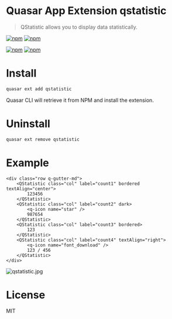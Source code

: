 # Quasar App Extension qstatistic
> QStatistic allows you to display data statistically.

[![npm](https://img.shields.io/npm/v/quasar-app-extension-qstatistic.svg?label=quasar-app-extension-qstatistic)](https://www.npmjs.com/package/quasar-app-extension-qstatistic)
[![npm](https://img.shields.io/npm/dt/quasar-app-extension-qstatistic.svg)](https://www.npmjs.com/package/quasar-app-extension-qstatistic)

[![npm](https://img.shields.io/npm/v/quasar-ui-qstatistic.svg?label=quasar-ui-qstatistic)](https://www.npmjs.com/package/quasar-ui-qstatistic)
[![npm](https://img.shields.io/npm/dt/quasar-ui-qstatistic.svg)](https://www.npmjs.com/package/quasar-ui-qstatistic)
# Install
```bash
quasar ext add qstatistic
```
Quasar CLI will retrieve it from NPM and install the extension.

# Uninstall
```bash
quasar ext remove qstatistic
```
# Example
```Vue
<div class="row q-gutter-md">
    <QStatistic class="col" label="count1" bordered textAlign="center">
        123456
    </QStatistic>
    <QStatistic class="col" label="count2" dark>
        <q-icon name="star" />
        987654
    </QStatistic>
    <QStatistic class="col" label="count3" bordered>
        123
    </QStatistic>
    <QStatistic class="col" label="count4" textAlign="right">
        <q-icon name="font_download" />
        123 / 456
    </QStatistic>
</div>
```
![qstatistic.jpg](https://s2.loli.net/2022/10/07/nYlBwtiVdDjM84R.png)

# License
MIT
